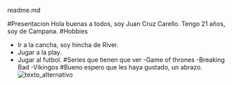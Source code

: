 readme.md

#Presentacion
Hola buenas a todos, soy Juan Cruz Carello. Tengo 21 años, soy de Campana.
#Hobbies
- Ir a la cancha, soy hincha de River.
- Jugar a la play.
- Jugar al futbol.
#Series que tienen que ver
-Game of thrones
-Breaking Bad
-Vikingos
#Bueno espero que les haya gustado, un abrazo.
![texto_alternativo](https://pbs.twimg.com/media/DtMF6ScWkAAThlZ?format=jpg&name=medium)
